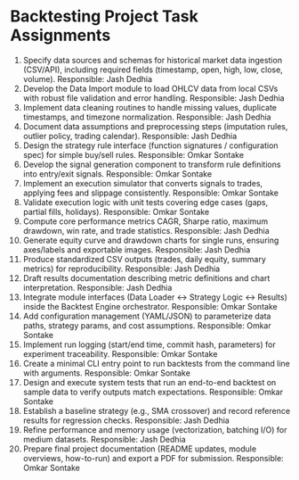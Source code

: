 # Backtesting Project Task Assignments

1. Specify data sources and schemas for historical market data ingestion (CSV/API), including required fields (timestamp, open, high, low, close, volume). Responsible: Jash Dedhia  
2. Develop the Data Import module to load OHLCV data from local CSVs with robust file validation and error handling. Responsible: Jash Dedhia  
3. Implement data cleaning routines to handle missing values, duplicate timestamps, and timezone normalization. Responsible: Jash Dedhia  
4. Document data assumptions and preprocessing steps (imputation rules, outlier policy, trading calendar). Responsible: Jash Dedhia  
5. Design the strategy rule interface (function signatures / configuration spec) for simple buy/sell rules. Responsible: Omkar Sontake  
6. Develop the signal generation component to transform rule definitions into entry/exit signals. Responsible: Omkar Sontake  
7. Implement an execution simulator that converts signals to trades, applying fees and slippage consistently. Responsible: Omkar Sontake  
8. Validate execution logic with unit tests covering edge cases (gaps, partial fills, holidays). Responsible: Omkar Sontake  
9. Compute core performance metrics CAGR, Sharpe ratio, maximum drawdown, win rate, and trade statistics. Responsible: Jash Dedhia  
10. Generate equity curve and drawdown charts for single runs, ensuring axes/labels and exportable images. Responsible: Jash Dedhia  
11. Produce standardized CSV outputs (trades, daily equity, summary metrics) for reproducibility. Responsible: Jash Dedhia  
12. Draft results documentation describing metric definitions and chart interpretation. Responsible: Jash Dedhia  
13. Integrate module interfaces (Data Loader ↔ Strategy Logic ↔ Results) inside the Backtest Engine orchestrator. Responsible: Omkar Sontake  
14. Add configuration management (YAML/JSON) to parameterize data paths, strategy params, and cost assumptions. Responsible: Omkar Sontake  
15. Implement run logging (start/end time, commit hash, parameters) for experiment traceability. Responsible: Omkar Sontake  
16. Create a minimal CLI entry point to run backtests from the command line with arguments. Responsible: Omkar Sontake  
17. Design and execute system tests that run an end-to-end backtest on sample data to verify outputs match expectations. Responsible: Omkar Sontake  
18. Establish a baseline strategy (e.g., SMA crossover) and record reference results for regression checks. Responsible: Jash Dedhia  
19. Refine performance and memory usage (vectorization, batching I/O) for medium datasets. Responsible: Jash Dedhia  
20. Prepare final project documentation (README updates, module overviews, how-to-run) and export a PDF for submission. Responsible: Omkar Sontake  
